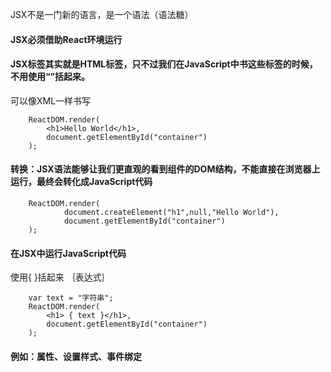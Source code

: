 JSX不是一门新的语言，是一个语法（语法糖）

#### JSX必须借助React环境运行

#### JSX标签其实就是HTML标签，只不过我们在JavaScript中书这些标签的时候，不用使用“”括起来。
可以像XML一样书写
```
    ReactDOM.render(
        <h1>Hello World</h1>,
        document.getElementById("container")
    );
```
#### 转换：JSX语法能够让我们更直观的看到组件的DOM结构，不能直接在浏览器上运行，最终会转化成JavaScript代码
```
    ReactDOM.render(
            document.createElement("h1",null,"Hello World"),
            document.getElementById("container")
    );
```
#### 在JSX中运行JavaScript代码
   使用{ }括起来 ｛表达式｝
```
    var text = "字符串";
    ReactDOM.render(
        <h1> { text }</h1>,
        document.getElementById("container")
    );
```
####  例如：属性、设置样式、事件绑定